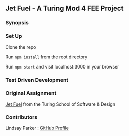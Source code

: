 ## Jet Fuel - A Turing Mod 4 FEE Project

### Synopsis
<!-- This project contains a card-based interface displaying architectural and interior design images across twelve fundamental design styles and six design categories.  These images are scraped from the [Houzz website](houzz.com/photos) using the [Cheerio module](https://github.com/cheeriojs/cheerio).  The project provides functionality to select and display the user's favorite images, as well as a calculation of the user's style preferences. -->


### Set Up

Clone the repo

Run `npm install` from the root directory

Run `npm start` and visit localhost:3000 in your browser

### Test Driven Development
<!-- Back Home uses Jest with Enzyme for testing

Run with `npm test` -->

### Original Assignment

[Jet Fuel](http://frontend.turing.io/projects/jet-fuel.html) from the Turing School of Software & Design

### Contributors

Lindsay Parker : [GitHub Profile](https://github.com/lindsaywparker)